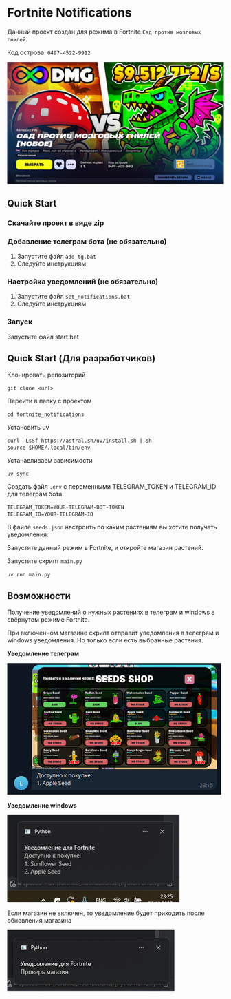 # Fortnite Notifications

Данный проект создан для режима в Fortnite `Сад против мозговых гнилей`.

Код острова: `0497-4522-9912`

![Режим](DOCS/img/img.png)

## Quick Start

### Скачайте проект в виде zip

### Добавление телеграм бота (не обязательно)

1. Запустите файл `add_tg.bat`
2. Следуйте инструкциям

### Настройка уведомлений (не обязательно)
1. Запустите файл `set_notifications.bat`
2. Следуйте инструкциям

### Запуск

Запустите файл start.bat

## Quick Start (Для разработчиков)

Клонировать репозиторий

```shell
git clone <url>
```

Перейти в папку с проектом

```shell
cd fortnite_notifications
```

Установить uv

```shell
curl -LsSf https://astral.sh/uv/install.sh | sh
source $HOME/.local/bin/env
```

Устанавливаем зависимости

```shell
uv sync
```

Создать файл `.env` с переменными TELEGRAM_TOKEN и TELEGRAM_ID для телеграм бота.

```env
TELEGRAM_TOKEN=YOUR-TELEGRAM-BOT-TOKEN
TELEGRAM_ID=YOUR-TELEGRAM-ID
```

В файле `seeds.json` настроить по каким растениям вы хотите получать уведомления.

Запустите данный режим в Fortnite, и откройте магазин растений.

Запустите скрипт `main.py`

```shell
uv run main.py
```

## Возможности

Получение уведомлений о нужных растениях в телеграм и windows в свёрнутом режиме Fortnite.

При включенном магазине скрипт отправит уведомления в телеграм и windows уведомления. Но только если есть выбранные растения.

**Уведомление телеграм**

![Уведомление телеграм](DOCS/img/tg_screen.png)

**Уведомление windows**

![Уведомление windows](DOCS/img/win_screen.png)

Если магазин не включен, то уведомление будет приходить после обновления магазина

![Уведомление windows](DOCS/img/win_screen_2.png)